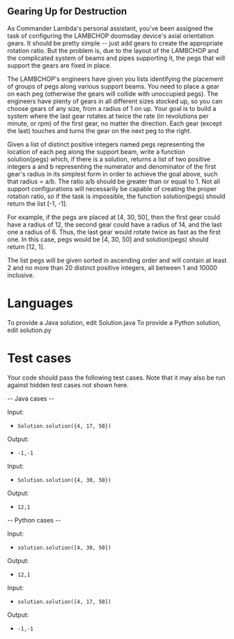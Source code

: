 ## Gearing Up for Destruction

As Commander Lambda's personal assistant, you've been assigned the task of configuring the LAMBCHOP doomsday
device's axial orientation gears. It should be pretty simple -- just add gears to create the appropriate rotation
ratio. But the problem is, due to the layout of the LAMBCHOP and the complicated system of beams and pipes
supporting it, the pegs that will support the gears are fixed in place.

The LAMBCHOP's engineers have given you lists identifying the placement of groups of pegs along various support
beams. You need to place a gear on each peg (otherwise the gears will collide with unoccupied pegs).
The engineers have plenty of gears in all different sizes stocked up, so you can choose gears of any size,
from a radius of 1 on up. Your goal is to build a system where the last gear rotates at twice the rate
(in revolutions per minute, or rpm) of the first gear, no matter the direction. Each gear (except the last)
touches and turns the gear on the next peg to the right.

Given a list of distinct positive integers named pegs representing the location of each peg along the support
beam, write a function solution(pegs) which, if there is a solution, returns a list of two positive integers
a and b representing the numerator and denominator of the first gear's radius in its simplest form in order
to achieve the goal above, such that radius = a/b. The ratio a/b should be greater than or equal to 1.
Not all support configurations will necessarily be capable of creating the proper rotation ratio, so if the
task is impossible, the function solution(pegs) should return the list [-1, -1].

For example, if the pegs are placed at [4, 30, 50], then the first gear could have a radius of 12, the second
gear could have a radius of 14, and the last one a radius of 6. Thus, the last gear would rotate twice as fast
as the first one. In this case, pegs would be [4, 30, 50] and solution(pegs) should return [12, 1].

The list pegs will be given sorted in ascending order and will contain at least 2 and no more than 20 distinct
positive integers, all between 1 and 10000 inclusive.

Languages
=========

To provide a Java solution, edit Solution.java
To provide a Python solution, edit solution.py

Test cases
==========
Your code should pass the following test cases.
Note that it may also be run against hidden test cases not shown here.

 -- Java cases --

 Input:
 *     Solution.solution({4, 17, 50})
 
 Output:
*     -1,-1
 
 Input:
 *     Solution.solution({4, 30, 50})
 
 Output:
 *     12,1
 

 -- Python cases --

Input:
*     solution.solution([4, 30, 50])

Output:
*     12,1

Input:
*     solution.solution([4, 17, 50])

Output:
*     -1,-1

